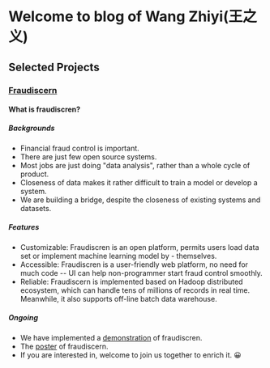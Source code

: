 # Welcome to blog of Wang Zhiyi(王之义)
## Selected Projects
### [Fraudiscern](https://github.com/Eliseowzy/Fraudiscern)
#### What is fraudiscren?
##### Backgrounds
- Financial fraud control is important.
- There are just few open source systems.
- Most jobs are just doing "data analysis", rather than a whole cycle of product.
- Closeness of data makes it rather difficult to train a model or develop a system.
- We are building a bridge, despite the closeness of existing systems and datasets.

##### Features
- Customizable: Fraudiscren is an open platform, permits users load data set or implement machine learning model by - themselves.
- Accessible: Fraudiscren is a user-friendly web platform, no need for much code -- UI can help non-programmer start fraud control smoothly.
- Reliable: Fraudiscern is implemented based on Hadoop distributed ecosystem, which can handle tens of millions of records in real time. Meanwhile, it also supports off-line batch data warehouse.

##### Ongoing
- We have implemented a [demonstration](https://www.youtube.com/watch?v=StYokYrgJ30) of fraudiscren.
- The [poster](https://wp.cs.hku.hk/2020/msp20074/real-time-financial-fraud-detection/) of fraudiscern.
- If you are interested in, welcome to join us together to enrich it. 😀
